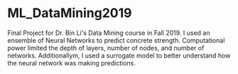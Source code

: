 # ML_DataMining2019

Final Project for Dr. Bin Li's Data Mining course in Fall 2019. I used an ensemble of Neural Networks to predict concrete strength. Computational power limited the depth of layers, number of nodes, and number of networks. Additionallym, I used a surrogate model to better understand how the neural network was making predictions.
